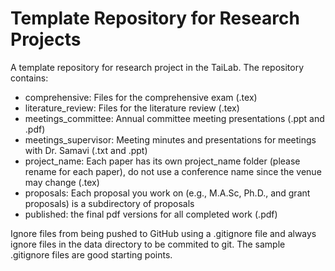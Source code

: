 # Template Repository for Research Projects

A template repository for research project in the TaiLab. The repository contains:

- comprehensive: Files for the comprehensive exam (.tex)
- literature_review: Files for the literature review (.tex)
- meetings_committee: Annual committee meeting presentations (.ppt and .pdf)
- meetings_supervisor: Meeting minutes and presentations for meetings with Dr. Samavi (.txt and .ppt)
- project_name: Each paper has its own project_name folder (please rename for each paper), do not use a conference name since the venue may change (.tex)
- proposals: Each proposal you work on (e.g., M.A.Sc, Ph.D., and grant proposals) is a subdirectory of proposals
- published: the final pdf versions for all completed work (.pdf)

Ignore files from being pushed to GitHub using a .gitignore file and always ignore files in the data directory to be commited to git. The sample .gitignore files are good starting points.

